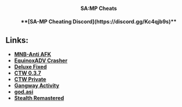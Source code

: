 <div align="center">
<h4>SA:MP Cheats</h4>
 <h4>**[SA-MP Cheating Discord](https://discord.gg/Kc4qjb9s)**</h4>
</div>

</div>

## Links:
* **[MNB-Anti AFK](https://cdn.discordapp.com/attachments/1229484732111126710/1229488232522055770/mnb_crack_fix.rar?ex=662fdd25&is=661d6825&hm=a9b922088c5201fec284db8468bb2d2678dca936894a35af4e1194a0311d4e7f&)**
* **[EquinoxADV Crasher](https://cdn.discordapp.com/attachments/1229484732111126710/1229704692955877398/bgps.vmp_1.asi?ex=6630a6bd&is=661e31bd&hm=f000ae1aefbfb04dbb5974b956eabb53490ebb897f9dd01e1256fef0f5834372&)**
* **[Deluxe Fixed](https://cdn.discordapp.com/attachments/1229484732111126710/1229484795315228772/deluxe_fixed.rar?ex=662fd9f1&is=661d64f1&hm=bb33fb3d0de2c459c43b4daeb544348564bb273ba084254647cc139f30b43962&)**
* **[CTW 0.3.7](https://cdn.discordapp.com/attachments/1229484732111126710/1229487185796009984/paste.tw.rar?ex=662fdc2b&is=661d672b&hm=1584d6cb91e7f8854cdd672d722b3338df40968c32116350455d30dbaa4f8959&)**	
* **[CTW Private](https://cdn.discordapp.com/attachments/1229484732111126710/1229487404067455056/ctwprivate.rar?ex=662fdc5f&is=661d675f&hm=7cc819305f508609d6704b329fe81d40fa472d6d3b9ccdd202588e501085849f&)**	
* **[Gangway Activity](https://cdn.discordapp.com/attachments/1229484732111126710/1229487594283208885/gwa.asi?ex=662fdc8d&is=661d678d&hm=ea5844abb731bbfee689554a1b6db456c3ca6b8bdef1eb30bf95c5ecec162774&)**
* **[god.asi](https://cdn.discordapp.com/attachments/1229484732111126710/1229487856087732325/v2.dll?ex=662fdccb&is=661d67cb&hm=57f29ba2b8bd9c1ad0addd7ff3d0ec0096ce9d92de5d0e48371b42487a5d1828&)**
* **[Stealth Remastered](https://cdn.discordapp.com/attachments/1229484732111126710/1229714984066617395/StealthRemastered.SA.asi?ex=6630b053&is=661e3b53&hm=9456ff37f74f1b001be6bd355732e1c0769231cfcd3843713f8545f2f2fbee1b&)**

